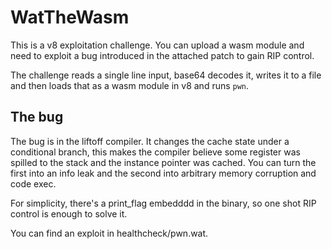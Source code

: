 # WatTheWasm

This is a v8 exploitation challenge. You can upload a wasm module and need to exploit a bug introduced in the attached patch to gain RIP control.

The challenge reads a single line input, base64 decodes it, writes it to a file and then loads that as a wasm module in v8 and runs `pwn`.

## The bug

The bug is in the liftoff compiler. It changes the cache state under a conditional branch, this makes the compiler believe some register was spilled to the stack and the instance pointer was cached.
You can turn the first into an info leak and the second into arbitrary memory corruption and code exec.

For simplicity, there's a print\_flag embedddd in the binary, so one shot RIP control is enough to solve it.

You can find an exploit in healthcheck/pwn.wat.
